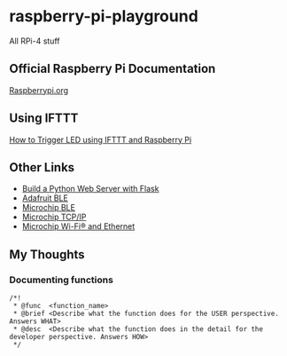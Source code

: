 # raspberry-pi-playground
All RPi-4 stuff

## Official Raspberry Pi Documentation
[Raspberrypi.org](https://www.raspberrypi.org/documentation/)

## Using IFTTT
[How to Trigger LED using IFTTT and Raspberry Pi](https://iotdesignpro.com/projects/how-to-trigger-led-using-ifttt-and-raspberry-pi)

## Other Links
* [Build a Python Web Server with Flask](https://projects.raspberrypi.org/en/projects/python-web-server-with-flask/3)
* [Adafruit BLE](https://learn.adafruit.com/introduction-to-bluetooth-low-energy/gatt)
* [Microchip BLE](https://microchipdeveloper.com/wireless:ble-phy-layer)
* [Microchip TCP/IP](https://microchipdeveloper.com/tcpip:tcpip-intro-video)
* [Microchip Wi-Fi® and Ethernet](https://microchipdeveloper.com/networking:start)

## My Thoughts
### Documenting functions

    /*!
     * @func  <function_name>
     * @brief <Describe what the function does for the USER perspective. Answers WHAT>
     * @desc  <Describe what the function does in the detail for the developer perspective. Answers HOW>
     */
